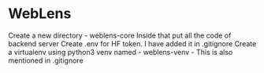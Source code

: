 # WebLens

Create a new directory - weblens-core
Inside that put all the code of backend server
Create .env for HF token. I have added it in .gitignore
Create a virtualenv using python3 venv named - weblens-venv - This is also mentioned in .gitignore
